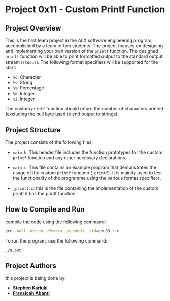 # Project 0x11 - Custom Printf Function

## Project Overview
This is the first team project in the ALX software engineering program, accomplished by a team of two students.
The project focuses on designing and implementing your own version of the `printf` function.
The designed `printf` function will be able to print formatted output to the standard output stream (`stdout`). The following format specifiers will be supported for the start:
- `%c`: Character
- `%s`: String
- `%%`: Percentage
- `%d`: Integer
- `%i`: Integer

The custom `printf` function should return the number of characters printed (excluding the null byte used to end output to strings).

## Project Structure

The project consists of the following files:

- `main.h`: This header file includes the function prototypes for the custom `printf` function and any other necessary declarations.

- `main.c`: This file contains an example program that demonstrates the usage of the custom `printf` function  (`_printf`). It is mainlty used to test the functionality of the programme using the various format specifiers.
- `_printf.c`: this is the file containing the implementation of the custom printf  it has the printf function.


## How to Compile and Run

compile the code using the following command:

```bash
gcc -Wall -Werror -Wextra -pedantic -std=gnu89 *.c
```

To run the program, use the following command:

```bash
./a.out
```

## Project Authors
this project is being done by:

- [**Stephen Kariuki** ](https://github.com/Stephen219)
- [**Fransicah Abanti** ](https://github.com/Fsandimu)

